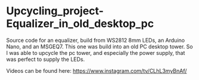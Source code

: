 # Upcycling_project-Equalizer_in_old_desktop_pc
Source code for an equalizer, build from WS2812 8mm LEDs, an Arduino Nano, and an MSGEQ7.
This one was build into an old PC desktop tower. So I was able to upcycle the pc tower, and especially the power supply, that was perfect to supply the LEDs.

Videos can be found here:
https://www.instagram.com/tv/CLhL3myBnAf/

